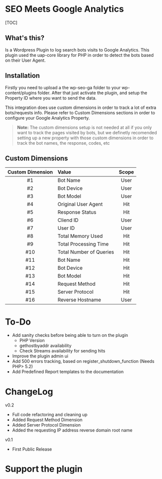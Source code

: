 # SEO Meets Google Analytics

[TOC]

What's this?
-----------------

Is a Wordpress Plugin to log search bots visits to Google Analytics. This plugin used the uap-core library for PHP in order to detect the bots based on their User Agent.


Installation
------------
Firstly you need to upload a the wp-seo-ga folder to your wp-content/plugins folder.
After that just activate the plugin, and setup the Property ID where you want to send the data.

This integration does use custom dimensions in order to track a lot of extra bots/requests info. Please refer to Custom Dimensions sections in order to configure your Google Analytics Property.

> **Note:** The custom dimensions setup is not needed at all if you only want to track the pages visited by bots, but we definetly recomended setting up a new property with those custom dimensions in order to track the bot names, the response, codes, etc

Custom Dimensions
--------------------
|Custom Dimension|Value|Scope|
|:-:|:-|:-:|
|#1|Bot Name|User|
|#2|Bot Device|User|
|#3|Bot Model|User|
|#4|Original User Agent|Hit|
|#5|Response Status|Hit|
|#6|Cliend ID|User|
|#7|User ID|User|
|#8|Total Memory Used|Hit|
|#9|Total Processing Time|Hit|
|#10|Total Number of Queries|Hit|
|#11|Bot Name|Hit|
|#12|Bot Device|Hit|
|#13|Bot Model|Hit|
|#14|Request Method|Hit|
|#15|Server Protocol|Hit|
|#16|Reverse Hostname|User|

# To-Do

 - Add sanity checks before being able to turn on the plugin
	 - PHP Version
	 - gethostbyaddr availability
	 - Check Streams availability for sending hits
 - Improve the plugin admin ui
 - Add 500 errors tracking, based on register_shutdown_function (Needs PHP> 5.2)
 - Add Predefined Report templates to the documentation

# ChangeLog

v0.2

 - Full code refactoring and cleaning up
 - Added Request Method Dimension
 - Added Server Protocol Dimension
 - Added the requesting IP address reverse domain root name

v0.1

 - First Public Release

# Support the plugin
